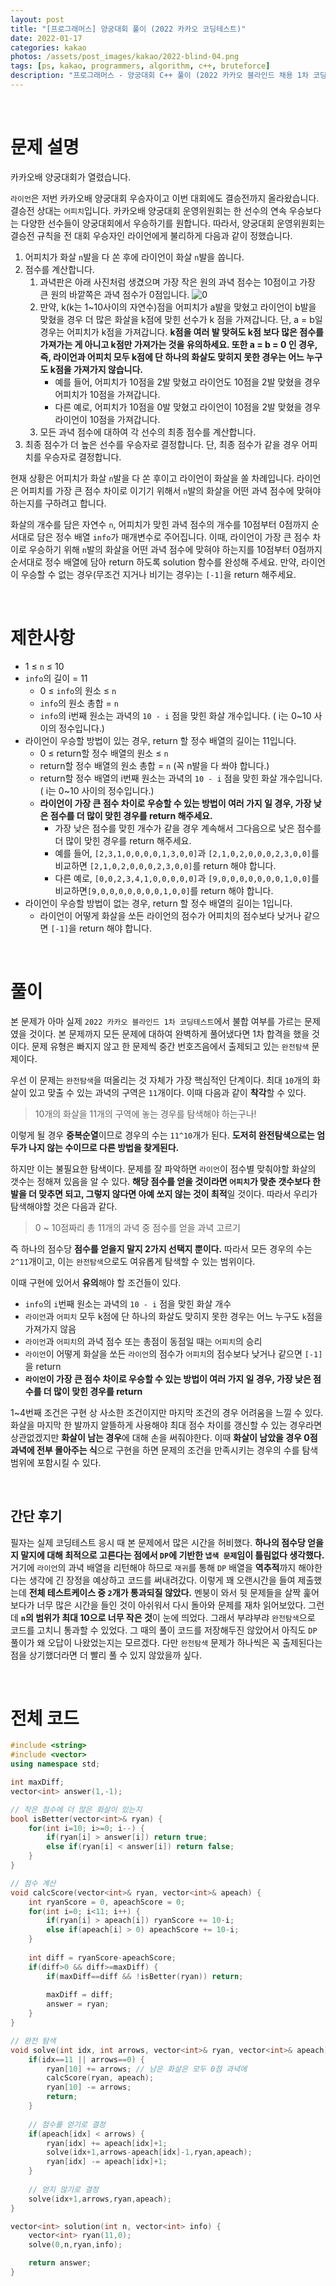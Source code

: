 ```yaml
---
layout: post
title: "[프로그래머스] 양궁대회 풀이 (2022 카카오 코딩테스트)"
date: 2022-01-17
categories: kakao
photos: /assets/post_images/kakao/2022-blind-04.png
tags: [ps, kakao, programmers, algorithm, c++, bruteforce]
description: "프로그래머스 - 양궁대회 C++ 풀이 (2022 카카오 블라인드 채용 1차 코딩테스트)"
---
```


<br>

# 문제 설명

카카오배 양궁대회가 열렸습니다.

`라이언`은 저번 카카오배 양궁대회 우승자이고 이번 대회에도 결승전까지 올라왔습니다. 결승전 상대는 `어피치`입니다.
카카오배 양궁대회 운영위원회는 한 선수의 연속 우승보다는 다양한 선수들이 양궁대회에서 우승하기를 원합니다. 따라서, 양궁대회 운영위원회는 결승전 규칙을 전 대회 우승자인 라이언에게 불리하게 다음과 같이 정했습니다.

1. 어피치가 화살 `n`발을 다 쏜 후에 라이언이 화살 `n`발을 쏩니다.
2. 점수를 계산합니다.
    1. 과녁판은 아래 사진처럼 생겼으며 가장 작은 원의 과녁 점수는 10점이고 가장 큰 원의 바깥쪽은 과녁 점수가 0점입니다.
    ![0](https://grepp-programmers.s3.ap-northeast-2.amazonaws.com/files/production/2c73b8f8-c938-4b6e-9bc3-e3a3784d6a41/01_2022_%E1%84%80%E1%85%A9%E1%86%BC%E1%84%8E%E1%85%A2%E1%84%86%E1%85%AE%E1%86%AB%E1%84%8C%E1%85%A6_%E1%84%8B%E1%85%A3%E1%86%BC%E1%84%80%E1%85%AE%E1%86%BC%E1%84%83%E1%85%A2%E1%84%92%E1%85%AC_01.png)
    2. 만약, k(k는 1~10사이의 자연수)점을 어피치가 a발을 맞혔고 라이언이 b발을 맞혔을 경우 더 많은 화살을 k점에 맞힌 선수가 k 점을 가져갑니다. 단, a = b일 경우는 어피치가 k점을 가져갑니다. **k점을 여러 발 맞혀도 k점 보다 많은 점수를 가져가는 게 아니고 k점만 가져가는 것을 유의하세요. 또한 a = b = 0 인 경우, 즉, 라이언과 어피치 모두 k점에 단 하나의 화살도 맞히지 못한 경우는 어느 누구도 k점을 가져가지 않습니다.**
        - 예를 들어, 어피치가 10점을 2발 맞혔고 라이언도 10점을 2발 맞혔을 경우 어피치가 10점을 가져갑니다.
        - 다른 예로, 어피치가 10점을 0발 맞혔고 라이언이 10점을 2발 맞혔을 경우 라이언이 10점을 가져갑니다.
    3. 모든 과녁 점수에 대하여 각 선수의 최종 점수를 계산합니다.
3. 최종 점수가 더 높은 선수를 우승자로 결정합니다. 단, 최종 점수가 같을 경우 어피치를 우승자로 결정합니다.

현재 상황은 어피치가 화살 `n`발을 다 쏜 후이고 라이언이 화살을 쏠 차례입니다.
라이언은 어피치를 가장 큰 점수 차이로 이기기 위해서 `n`발의 화살을 어떤 과녁 점수에 맞혀야 하는지를 구하려고 합니다.

화살의 개수를 담은 자연수 `n`, 어피치가 맞힌 과녁 점수의 개수를 10점부터 0점까지 순서대로 담은 정수 배열 `info`가 매개변수로 주어집니다. 이때, 라이언이 가장 큰 점수 차이로 우승하기 위해 `n`발의 화살을 어떤 과녁 점수에 맞혀야 하는지를 10점부터 0점까지 순서대로 정수 배열에 담아 return 하도록 solution 함수를 완성해 주세요. 만약, 라이언이 우승할 수 없는 경우(무조건 지거나 비기는 경우)는 `[-1]`을 return 해주세요.

<br>

# 제한사항

- 1 ≤ `n` ≤ 10
- `info`의 길이 = 11
    - 0 ≤ `info`의 원소 ≤ `n`
    - `info`의 원소 총합 = `n`
    - `info`의 i번째 원소는 과녁의 `10 - i` 점을 맞힌 화살 개수입니다. ( i는 0~10 사이의 정수입니다.)
- 라이언이 우승할 방법이 있는 경우, return 할 정수 배열의 길이는 11입니다.
    - 0 ≤ return할 정수 배열의 원소 ≤ `n`
    - return할 정수 배열의 원소 총합 = `n` (꼭 n발을 다 쏴야 합니다.)
    - return할 정수 배열의 i번째 원소는 과녁의 `10 - i` 점을 맞힌 화살 개수입니다. ( i는 0~10 사이의 정수입니다.)
    - **라이언이 가장 큰 점수 차이로 우승할 수 있는 방법이 여러 가지 일 경우, 가장 낮은 점수를 더 많이 맞힌 경우를 return 해주세요.**
        - 가장 낮은 점수를 맞힌 개수가 같을 경우 계속해서 그다음으로 낮은 점수를 더 많이 맞힌 경우를 return 해주세요.
        - 예를 들어, `[2,3,1,0,0,0,0,1,3,0,0]`과 `[2,1,0,2,0,0,0,2,3,0,0]`를 비교하면 `[2,1,0,2,0,0,0,2,3,0,0]`를 return 해야 합니다.
        - 다른 예로, `[0,0,2,3,4,1,0,0,0,0,0]`과 `[9,0,0,0,0,0,0,0,1,0,0]`를 비교하면`[9,0,0,0,0,0,0,0,1,0,0]`를 return 해야 합니다.
- 라이언이 우승할 방법이 없는 경우, return 할 정수 배열의 길이는 1입니다.
    - 라이언이 어떻게 화살을 쏘든 라이언의 점수가 어피치의 점수보다 낮거나 같으면 `[-1]`을 return 해야 합니다.

<br>

# 풀이

본 문제가 아마 실제 `2022 카카오 블라인드 1차 코딩테스트`에서 불합 여부를 가르는 문제였을 것이다. 본 문제까지 모든 문제에 대하여 완벽하게 풀어냈다면 1차 합격을 했을 것이다. 문제 유형은 빠지지 않고 한 문제씩 중간 번호즈음에서 출제되고 있는 `완전탐색` 문제이다.

우선 이 문제는 `완전탐색`을 떠올리는 것 자체가 가장 핵심적인 단계이다. 최대 `10`개의 화살이 있고 맞출 수 있는 과녁의 구역은 `11`개이다. 이때 다음과 같이 **착각**할 수 있다.

> 10개의 화살을 11개의 구역에 놓는 경우를 탐색해야 하는구나!

이렇게 될 경우 **중복순열**이므로 경우의 수는 `11^10`개가 된다. **도저히 완전탐색으로는 엄두가 나지 않는 수이므로 다른 방법을 찾게된다.**

하지만 이는 불필요한 탐색이다. 문제를 잘 파악하면 `라이언`이 점수별 맞춰야할 화살의 갯수는 정해져 있음을 알 수 있다. **해당 점수를 얻을 것이라면 `어피치`가 맞춘 갯수보다 한 발을 더 맞추면 되고, 그렇지 않다면 아예 쏘지 않는 것이 최적**일 것이다. 따라서 우리가 탐색해야할 것은 다음과 같다.

> 0 ~ 10점짜리 총 11개의 과녁 중 점수를 얻을 과녁 고르기

즉 하나의 점수당 **점수를 얻을지 말지 2가지 선택지 뿐이다.** 따라서 모든 경우의 수는 `2^11`개이고, 이는 `완전탐색`으로도 여유롭게 탐색할 수 있는 범위이다. 

이때 구현에 있어서 **유의**해야 할 조건들이 있다.

- `info`의 `i`번째 원소는 과녁의 `10 - i` 점을 맞힌 화살 개수
- `라이언`과 `어피치` 모두 k점에 단 하나의 화살도 맞히지 못한 경우는 어느 누구도 `k`점을 가져가지 않음
- `라이언`과 `어피치`의 과녁 점수 또는 총점이 동점일 때는 `어피치`의 승리
- `라이언`이 어떻게 화살을 쏘든 `라이언`의 점수가 `어피치`의 점수보다 낮거나 같으면 `[-1]`을 return
- **`라이언`이 가장 큰 점수 차이로 우승할 수 있는 방법이 여러 가지 일 경우, 가장 낮은 점수를 더 많이 맞힌 경우를 return**

1~4번째 조건은 구현 상 사소한 조건이지만 마지막 조건의 경우 어려움을 느낄 수 있다. 화살을 마지막 한 발까지 알뜰하게 사용해야 최대 점수 차이를 갱신할 수 있는 경우라면 상관없겠지만 **화살이 남는 경우**에 대해 손을 써줘야한다. 이때 **화살이 남았을 경우 0점 과녁에 전부 몰아주는 식**으로 구현을 하면 문제의 조건을 만족시키는 경우의 수를 탐색 범위에 포함시킬 수 있다.

<br>

## 간단 후기

필자는 실제 코딩테스트 응시 때 본 문제에서 많은 시간을 허비했다. **하나의 점수당 얻을지 말지에 대해 최적으로 고른다는 점에서 `DP`에 기반한 `냅색 문제`임이 틀림없다 생각했다.** 거기에 `라이언`의 과녁 배열을 리턴해야 하므로 `재귀`를 통해 `DP` 배열을 **역추적**까지 해야한다는 생각에 긴 장정을 예상하고 코드를 써내려갔다. 이렇게 꽤 오랜시간을 들여 제출했는데 **전체 테스트케이스 중 `2`개가 통과되질 않았다.** 멘붕이 와서 뒷 문제들을 살짝 훑어보다가 너무 많은 시간을 들인 것이 아쉬워서 다시 돌아와 문제를 재차 읽어보았다. 그런데 **`n`의 범위가 최대 10으로 너무 작은 것**이 눈에 띄었다. 그래서 부랴부랴 `완전탐색`으로 코드를 고치니 통과할 수 있었다. 그 때의 풀이 코드를 저장해두진 않았어서 아직도 `DP` 풀이가 왜 오답이 나왔었는지는 모르겠다. 다만 `완전탐색` 문제가 하나씩은 꼭 출제된다는 점을 상기했더라면 더 빨리 풀 수 있지 않았을까 싶다.

<br>

# 전체 코드

```c++
#include <string>
#include <vector>
using namespace std;

int maxDiff;
vector<int> answer(1,-1);

// 작은 점수에 더 많은 화살이 있는지
bool isBetter(vector<int>& ryan) {
    for(int i=10; i>=0; i--) {
        if(ryan[i] > answer[i]) return true;
        else if(ryan[i] < answer[i]) return false;
    }   
}

// 점수 계산
void calcScore(vector<int>& ryan, vector<int>& apeach) {
    int ryanScore = 0, apeachScore = 0;
    for(int i=0; i<11; i++) {
        if(ryan[i] > apeach[i]) ryanScore += 10-i;
        else if(apeach[i] > 0) apeachScore += 10-i;
    }
    
    int diff = ryanScore-apeachScore;
    if(diff>0 && diff>=maxDiff) {
        if(maxDiff==diff && !isBetter(ryan)) return;
        
        maxDiff = diff;
        answer = ryan;        
    }
}

// 완전 탐색
void solve(int idx, int arrows, vector<int>& ryan, vector<int>& apeach) {
    if(idx==11 || arrows==0) {
        ryan[10] += arrows; // 남은 화살은 모두 0점 과녁에
        calcScore(ryan, apeach);
        ryan[10] -= arrows;
        return;
    }
    
    // 점수를 얻기로 결정
    if(apeach[idx] < arrows) {
        ryan[idx] += apeach[idx]+1;
        solve(idx+1,arrows-apeach[idx]-1,ryan,apeach);
        ryan[idx] -= apeach[idx]+1;
    }
    
    // 얻지 않기로 결정
    solve(idx+1,arrows,ryan,apeach);
}

vector<int> solution(int n, vector<int> info) {
    vector<int> ryan(11,0);
    solve(0,n,ryan,info);

    return answer;
}
```





